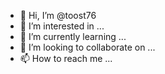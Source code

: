 - 👋 Hi, I’m @toost76
- 👀 I’m interested in ...
- 🌱 I’m currently learning ...
- 💞️ I’m looking to collaborate on ...
- 📫 How to reach me ...

<!---
toost76/toost76 is a ✨ special ✨ repository because its `README.md` (this file) appears on your GitHub profile.
You can click the Preview link to take a look at your changes.
--->
